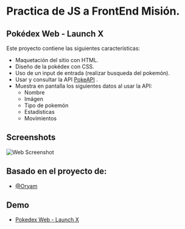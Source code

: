 
# Practica de JS a FrontEnd Misión.
## Pokédex Web - Launch X

Este proyecto contiene las siguientes características:

- Maquetación del sitio con HTML.
- Diseño de la pokédex con CSS.
- Uso de un input de entrada (realizar busqueda del pokemón).
- Usar y consultar la API [PokeAPI](https://pokeapi.co/) .
- Muestra en pantalla los siguientes datos al usar la API: 
    - Nombre
    - Imágen
    - Tipo de pokemón
    - Estadísticas
    - Movimientos



## Screenshots

![Web Screenshot]()




## Basado en el proyecto de:

- [@Oryam](https://jrodperez13.github.io/PokedexWebLaunchX/)


## Demo
   - [Pokedex Web - Launch X](https)
